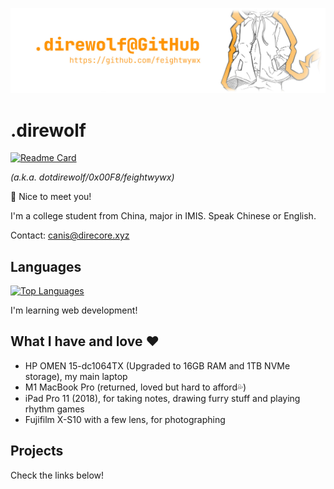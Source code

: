 ![head](https://github.com/feightwywx/feightwywx/blob/59620f8dd4384e8989d11f464fb7d8e0462337ed/91006224_p0_gh.jpg)

# .direwolf

[![Readme Card](https://github-readme-stats.vercel.app/api?username=feightwywx&show_icons=true&title_color=ff9b19&icon_color=ff9b19)](https://github.com/anuraghazra/github-readme-stats)

*(a.k.a. dotdirewolf/0x00F8/feightwywx)*

🐺 Nice to meet you!

I'm a college student from China, major in IMIS. Speak Chinese or English.

Contact: [canis@direcore.xyz](mailto:canis@direcore.xyz)

## Languages

[![Top Languages](https://github-readme-stats.vercel.app/api/top-langs/?username=feightwywx&hide=visual%20basic&layout=compact&title_color=24292e)](https://github.com/anuraghazra/github-readme-stats)

I'm learning web development!

## What I have and love ❤

- HP OMEN 15-dc1064TX (Upgraded to 16GB RAM and 1TB NVMe storage), my main laptop
- M1 MacBook Pro (returned, loved but hard to afford💦)
- iPad Pro 11 (2018), for taking notes, drawing furry stuff and playing rhythm games
- Fujifilm X-S10 with a few lens, for photographing

## Projects

Check the links below!
